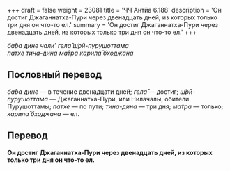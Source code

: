 +++
draft = false
weight = 23081
title = 'ЧЧ Антйа 6.188'
description = 'Он достиг Джаганнатха-Пури через двенадцать дней, из которых только три дня он что-то ел.'
summary = 'Он достиг Джаганнатха-Пури через двенадцать дней, из которых только три дня он что-то ел.'
+++

_ба̄ра дине чали_’ _гела̄ ш́рӣ-пурушоттама  
патхе тина-дина ма̄тра карила̄ бходжана_

## Пословный перевод

_ба̄ра_ _дине_ — в течение двенадцати дней; _гела̄_ — достиг; _ш́рӣ_\-_пурушоттама_ — Джаганнатха-Пури, или Нилачалы, обители Пурушоттамы; _патхе_ — по пути; _тина_\-_дина_ — три дня; _ма̄тра_ — только; _карила̄_ _бходжана_ — ел.

## Перевод

**Он достиг Джаганнатха-Пури через двенадцать дней, из которых только три дня он что-то ел.**
